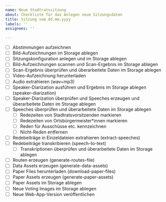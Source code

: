 ```yaml
---
name: Neue Stadtratssitzung
about: Checkliste für das Anlegen neue Sitzungsdaten
title: Sitzung vom dd.mm.yyyy
labels: ''
assignees: ''

---
```


<Link zur Ratsinfo-Seite>

- [ ] Abstimmungen aufzeichnen
- [ ] Bild-Aufzeichnungen im Storage ablegen
- [ ] Sitzungskonfiguration anlegen und im Storage ablegen
- [ ] Bild-Aufzeichnungen scannen und Scan-Ergebnis im Storage ablegen
- [ ] Scan-Ergebnis überprüfen und überarbeitete Daten im Storage ablegen
- [ ] Video-Aufzeichnung herunterladen
- [ ] Audio extrahieren (wav+mp3)
- [ ] Speaker-Diarization ausführen und Ergebnis im Storage ablegen (speaker-diarization)
- [ ] Speaker-Diarization überprüfen und Speeches erzeugen und überarbeitete Daten im Storage ablegen
- [ ] Speeches überprüfen und überarbeitete Daten im Storage ablegen
  - [ ] Redezeiten von Stadtratsvorsitzenden markieren
  - [ ] Redezeiten von Ortsbürgermeister*innen markieren
  - [ ] Reden für Ausschüsse etc. kennzeichnen
  - [ ] Nicht-Reden entfernen
- [ ] Redebeiträge in Einzeldateien extrahieren (extract-speeches)
- [ ] Redebeiträge transkribieren (speech-to-text)
  - [ ] Transkriptionen überprüfen und überarbeitete Daten im Storage ablegen
- [ ] Routen erzeugen (generate-routes-file)
- [ ] Data Assets erzeugen (generate-data-assets)
- [ ] Paper Files herunterladen (download-paper-files)
- [ ] Paper Assets erzeugen (generate-paper-assets)
- [ ] Paper Assets im Storage ablegen
- [ ] Neue Voting Images im Storage ablegen
- [ ] Neue Web-App-Version veröffentlichen
